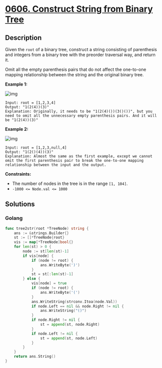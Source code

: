 # [0606. Construct String from Binary Tree](https://leetcode-cn.com/problems/construct-string-from-binary-tree/)



## Description


Given the `root` of a binary tree, construct a string consisting of parenthesis and integers from a binary tree with the preorder traversal way, and return it.

Omit all the empty parenthesis pairs that do not affect the one-to-one mapping relationship between the string and the original binary tree.

 

**Example 1:**

![img](https://assets.leetcode.com/uploads/2021/05/03/cons1-tree.jpg)

```
Input: root = [1,2,3,4]
Output: "1(2(4))(3)"
Explanation: Originally, it needs to be "1(2(4)())(3()())", but you need to omit all the unnecessary empty parenthesis pairs. And it will be "1(2(4))(3)"
```

**Example 2:**

![img](https://assets.leetcode.com/uploads/2021/05/03/cons2-tree.jpg)

```
Input: root = [1,2,3,null,4]
Output: "1(2()(4))(3)"
Explanation: Almost the same as the first example, except we cannot omit the first parenthesis pair to break the one-to-one mapping relationship between the input and the output.
```

 

**Constraints:**

- The number of nodes in the tree is in the range `[1, 104]`.
- `-1000 <= Node.val <= 1000`







## Solutions

<!-- tabs:start -->

### **Golang**

```go
func tree2str(root *TreeNode) string {
    ans := &strings.Builder{}
    st := []*TreeNode{root}
    vis := map[*TreeNode]bool{}
    for len(st) > 0 {
        node := st[len(st)-1]
        if vis[node] {
            if (node != root) {
                ans.WriteByte(')')
            }
            st = st[:len(st)-1]
        } else {
            vis[node] = true
            if (node != root) {
                ans.WriteByte('(')
            }
            ans.WriteString(strconv.Itoa(node.Val))
            if node.Left == nil && node.Right != nil {
                ans.WriteString("()")
            }
            if node.Right != nil {
                st = append(st, node.Right)
            }
            if node.Left != nil {
                st = append(st, node.Left)
            }
        }
    }
    return ans.String()
}
```

<!-- tabs:end -->